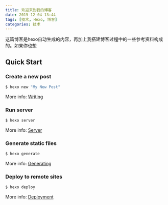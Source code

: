 ```yaml
---
title: 欢迎来到我的博客
date: 2015-12-04 13:44
tags: [技术, Hexo, 博客]
categories: 技术
---
```

这篇博客是hexo自动生成的内容，再加上我搭建博客过程中的一些参考资料构成的。如果你也想
<!-- more -->

## Quick Start

### Create a new post

``` bash
$ hexo new "My New Post"
```

More info: [Writing](https://hexo.io/docs/writing.html)

### Run server

``` bash
$ hexo server
```

More info: [Server](https://hexo.io/docs/server.html)

### Generate static files

``` bash
$ hexo generate
```

More info: [Generating](https://hexo.io/docs/generating.html)

### Deploy to remote sites

``` bash
$ hexo deploy
```

More info: [Deployment](https://hexo.io/docs/one-command-deployment.html)
